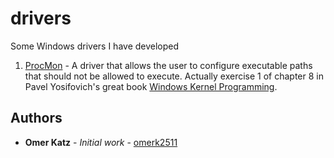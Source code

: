 # drivers
Some Windows drivers I have developed

1. [ProcMon](https://github.com/omerk2511/drivers/tree/master/ProcMon) - A driver that allows the user to configure executable paths that should not be allowed to execute. Actually exercise 1 of chapter 8 in Pavel Yosifovich's great book [Windows Kernel Programming](https://leanpub.com/windowskernelprogramming).

## Authors
- **Omer Katz** - *Initial work* - [omerk2511](https://github.com/omerk2511)